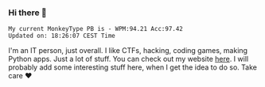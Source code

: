 ### Hi there 👋
<!-- PB START -->
```
My current MonkeyType PB is - WPM:94.21 Acc:97.42
Updated on: 18:26:07 CEST Time
```
<!-- PB END -->
I'm an IT person, just overall. I like CTFs, hacking, coding games, making Python apps. Just a lot of stuff.
You can check out my website [here](https://skill3472.github.io/).
I will probably add some interesting stuff here, when I get the idea to do so. Take care ❤️
